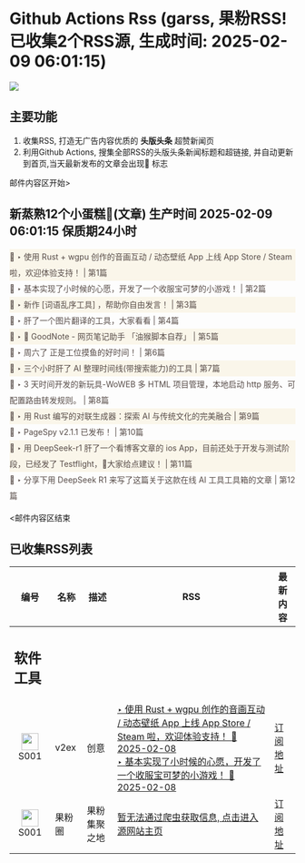 # Github Actions Rss (garss, 果粉RSS! 已收集2个RSS源, 生成时间: 2025-02-09 06:01:15)

![](https://cdn.jsdelivr.net/gh/xinkeji/garss/_media/ga-rss.png)



## 主要功能
1. 收集RSS, 打造无广告内容优质的 **头版头条** 超赞新闻页
2. 利用Github Actions, 搜集全部RSS的头版头条新闻标题和超链接, 并自动更新到首页,当天最新发布的文章会出现🌈 标志

邮件内容区开始>
<h2>新蒸熟12个小蛋糕🍰(文章) 生产时间 2025-02-09 06:01:15 保质期24小时</h2>

<div style='line-height:3;background-color:#FAF6EA;' ><a href='https://www.v2ex.com/t/1110012#reply4' style="line-height:2;text-decoration:none;display:block;color:#584D49;">🌈 ‣ 使用 Rust + wgpu 创作的音画互动 / 动态壁纸 App 上线 App Store / Steam 啦，欢迎体验支持！ | 第1篇</a></div><div style='line-height:3;' ><a href='https://www.v2ex.com/t/1109989#reply8' style="line-height:2;text-decoration:none;display:block;color:#584D49;">🌈 ‣ 基本实现了小时候的心愿，开发了一个收服宝可梦的小游戏！ | 第2篇</a></div><div style='line-height:3;background-color:#FAF6EA;' ><a href='https://www.v2ex.com/t/1110026#reply0' style="line-height:2;text-decoration:none;display:block;color:#584D49;">🌈 ‣ 新作 [词语乱序工具] ，帮助你自由发言！ | 第3篇</a></div><div style='line-height:3;' ><a href='https://www.v2ex.com/t/1110005#reply2' style="line-height:2;text-decoration:none;display:block;color:#584D49;">🌈 ‣ 肝了一个图片翻译的工具，大家看看 | 第4篇</a></div><div style='line-height:3;background-color:#FAF6EA;' ><a href='https://www.v2ex.com/t/1109973#reply1' style="line-height:2;text-decoration:none;display:block;color:#584D49;">🌈 ‣ 📝 GoodNote - 网页笔记助手 「油猴脚本自荐」 | 第5篇</a></div><div style='line-height:3;' ><a href='https://www.v2ex.com/t/1109877#reply8' style="line-height:2;text-decoration:none;display:block;color:#584D49;">🌈 ‣ 周六了 正是工位摸鱼的好时间！ | 第6篇</a></div><div style='line-height:3;background-color:#FAF6EA;' ><a href='https://www.v2ex.com/t/1109789#reply13' style="line-height:2;text-decoration:none;display:block;color:#584D49;">🌈 ‣ 三个小时肝了 AI 整理时间线(带搜索能力)的工具 | 第7篇</a></div><div style='line-height:3;' ><a href='https://www.v2ex.com/t/1109868#reply0' style="line-height:2;text-decoration:none;display:block;color:#584D49;">🌈 ‣ 3 天时间开发的新玩具-WoWEB 多 HTML 项目管理，本地启动 http 服务、可配置路由转发规则。 | 第8篇</a></div><div style='line-height:3;background-color:#FAF6EA;' ><a href='https://www.v2ex.com/t/1109790#reply3' style="line-height:2;text-decoration:none;display:block;color:#584D49;">🌈 ‣ 用 Rust 编写的对联生成器：探索 AI 与传统文化的完美融合 | 第9篇</a></div><div style='line-height:3;' ><a href='https://www.v2ex.com/t/1109797#reply0' style="line-height:2;text-decoration:none;display:block;color:#584D49;">🌈 ‣ PageSpy v2.1.1 已发布！ | 第10篇</a></div><div style='line-height:3;background-color:#FAF6EA;' ><a href='https://www.v2ex.com/t/1110013#reply0' style="line-height:2;text-decoration:none;display:block;color:#584D49;">🌈 ‣ 用 DeepSeek-r1 肝了一个看博客文章的 ios App，目前还处于开发与测试阶段，已经发了 Testflight，🙈大家给点建议！ | 第11篇</a></div><div style='line-height:3;' ><a href='https://www.v2ex.com/t/1110036#reply0' style="line-height:2;text-decoration:none;display:block;color:#584D49;">🌈 ‣ 分享下用 DeepSeek R1 来写了这篇关于这款在线 AI 工具工具箱的文章 | 第12篇</a></div>

<邮件内容区结束

## 已收集RSS列表

| 编号 | 名称 | 描述 | RSS | 最新内容 |
| --- | --- | --- | --- | --- |
| <h2 id="软件工具">软件工具</h2> |  |   |  |  |
| <div id="S001" style="text-align: center;"><img src="https://cdn.jsdelivr.net/gh/zhaoolee/garss/_media/favicon/S001.png" width="30px" style="width:30px;height: auto;"/><br><span>S001</span></div> | v2ex | 创意 | [‣ 使用 Rust + wgpu 创作的音画互动 / 动态壁纸 App 上线 App Store / Steam 啦，欢迎体验支持！ 🌈 2025-02-08](https://www.v2ex.com/t/1110012#reply4)<br/>[‣ 基本实现了小时候的心愿，开发了一个收服宝可梦的小游戏！ 🌈 2025-02-08](https://www.v2ex.com/t/1109989#reply8) | [订阅地址](https://www.v2ex.com/feed/tab/creative.xml) |
| <div id="S001" style="text-align: center;"><img src="https://cdn.jsdelivr.net/gh/zhaoolee/garss/_media/favicon/S001.png" width="30px" style="width:30px;height: auto;"/><br><span>S001</span></div> | 果粉圈 | 果粉集聚之地 | [暂无法通过爬虫获取信息, 点击进入源网站主页](https://g0f.cn) | [订阅地址](https://g0f.cn/rss.xml) |



